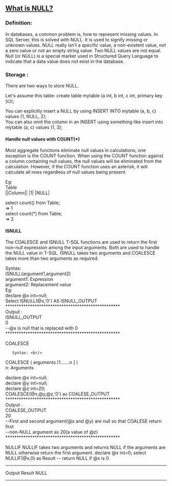 ## [What is NULL?](https://prayuja-teli.github.io/Blog/Null)     

### Definition:<br/>

In databases, a common problem is, how to represent missing values. In SQL Server, this is solved with NULL. It is used to signify missing or unknown values. NULL really isn’t a specific value, a non-existent value, not a zero value or not an empty string value. Two NULL values are not equal. Null (or NULL) is a special marker used in Structured Query Language to indicate that a data value does not exist in the database. <br/>


### Storage :<br/>

There are two ways to store NULL.<br/>

Let's assume this table: create table mytable (a int, b int, c int, primary key (c));<br/>

You can explicitly insert a NULL by using INSERT INTO mytable (a, b, c) values (1, NULL, 2);<br/>
You can also omit the column in an INSERT using something like insert into mytable (a, c) values (1, 3);<br/>


#### Handle null values with COUNT(*)<br/>
Most aggregate functions eliminate null values in calculations; one exception is the COUNT function. When using the COUNT function against a column containing null values, the null values will be eliminated from the calculation. However, if the COUNT function uses an asterisk, it will calculate all rows regardless of null values being present.<br/>

Eg:<br/>
Table<br/>
||Column||
|1|
|NULL|

select count() from Table;<br/>
=> 1<br/>
select count(*) from Table;<br/>
=> 2<br/>

#### ISNULL<br/>

The COALESCE and ISNULL T-SQL functions are used to return the first non-null expression among the input arguments. Both are used to handle the NULL value in T-SQL. ISNULL takes two arguments and COALESCE takes more than two arguments as required.<br/>

Syntax: <br/>
ISNULL(argument1,argument2)<br/>
argument1: Expression<br/>
argument2: Replacement value<br/>
Eg:<br/>
declare @x int=null;<br/>
 Select ISNULL(@x,'0') AS ISNULL_OUTPUT<br/>
 ***************************************************<br/>
 Output : <br/>
   ISNULL_OUTPUT<br/>
       0<br/>
 --@x is null that is replaced with 0<br/>
 ***************************************************<br/>

COALESCE<br/>

       Syntax: <br/>
COALESCE ( arguments [1.......n ] )<br/>
n: Arguments<br/>

 declare @x int=null;<br/>
 declare @y int=null;<br/>
 declare @z int=20;<br/>
 COALESCE(@x,@y,@z,'0') as COALESE_OUTPUT<br/>
 ***************************************************<br/>
 Output : <br/>
   COALESE_OUTPUT<br/>
       20<br/>
 --First and second argument(@x and @y) are null so that COALESE return first<br/>
 --non-NULL argument as 20(a value of @z)<br/>
 ***************************************************<br/>

NULLIF
NULLIF takes two arguments and returns NULL if the arguments are NULL otherwise return the first argument.
declare @x int=0;
select NULLIF(@x,0) as Result -- return NULL if @x is 0
**************************************
Output
Result
NULL
**************************************
